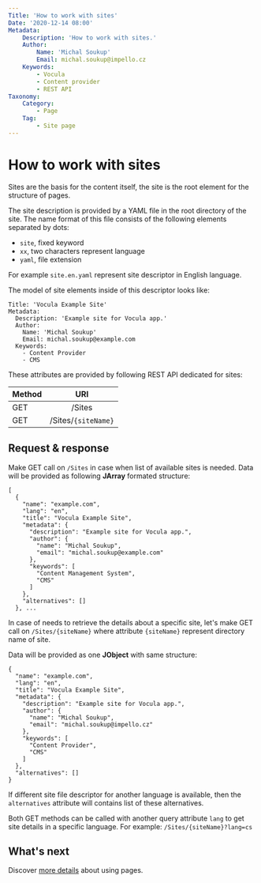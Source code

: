 ```yaml
---
Title: 'How to work with sites'
Date: '2020-12-14 08:00'
Metadata:
    Description: 'How to work with sites.'
    Author:
        Name: 'Michal Soukup'
        Email: michal.soukup@impello.cz
    Keywords:
        - Vocula
        - Content provider
        - REST API
Taxonomy:
    Category:
        - Page
    Tag:
        - Site page
---
```

# How to work with sites

Sites are the basis for the content itself, the site is the root element for the structure of pages.

The site description is provided by a YAML file in the root directory of the site. The name format of this file consists of the following elements separated by dots:

* `site`, fixed keyword
* `xx`, two characters represent language
* `yaml`, file extension

For example `site.en.yaml` represent site descriptor in English language.

The model of site elements inside of this descriptor looks like:

```
Title: 'Vocula Example Site'
Metadata:
  Description: 'Example site for Vocula app.'
  Author:
    Name: 'Michal Soukup'
    Email: michal.soukup@example.com
  Keywords:
    - Content Provider
    - CMS
```

These attributes are provided by following REST API dedicated for sites:

| Method | URI                              | 
|--------|:--------------------------------:|
| GET    | /Sites                           |
| GET    | /Sites/`{siteName}`              |

## Request & response

Make GET call on `/Sites` in case when list of available sites is needed.
Data will be provided as following **JArray** formated structure:

```
[
  {
    "name": "example.com",
    "lang": "en",
    "title": "Vocula Example Site",
    "metadata": {
      "description": "Example site for Vocula app.",
      "author": {
        "name": "Michal Soukup",
        "email": "michal.soukup@example.com"
      },
      "keywords": [
        "Content Management System",
        "CMS"
      ]
    },
    "alternatives": []
  }, ...
  ```

In case of needs to retrieve the details about a specific site, let's make GET call on `/Sites/{siteName}` where
attribute `{siteName}` represent directory name of site.

Data will be provided as one **JObject** with same structure:

```
{
  "name": "example.com",
  "lang": "en",
  "title": "Vocula Example Site",
  "metadata": {
    "description": "Example site for Vocula app.",
    "author": {
      "name": "Michal Soukup",
      "email": "michal.soukup@impello.cz"
    },
    "keywords": [
      "Content Provider",
      "CMS"
    ]
  },
  "alternatives": []
}
```

If different site file descriptor for another language is available, then the `alternatives` attribute will contains list of these alternatives.

Both GET methods can be called with another query attribute `lang` to get site details in a specific language.
For example: `/Sites/{siteName}?lang=cs`

## What's next

Discover [more details](/start/docs/pages/) about using pages.